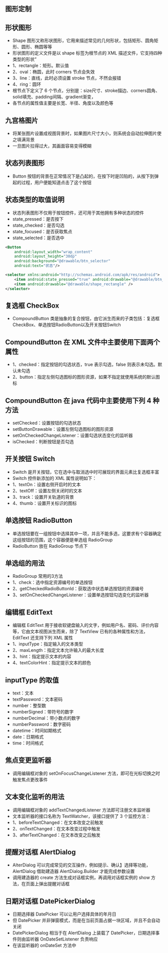 ## 图形定制
## 形状图形
* Shape 图形又称形状图形，它用来描述常见的几何形状，包括矩形、圆角矩形、圆形、椭圆等等
* 形状图形的定义文件是以 shape 标签为根节点的 XML 描述文件，它支持四种类型的形状”
* 1、rectangle：矩形。默认值
* 2、oval：椭圆，此时 corners 节点会失效
* 3、line：直线，此时必须设置 stroke 节点，不然会报错
* 4、ring：圆环
* 根节点下定义了 6 个节点，分别是：size尺寸、stroke描边、corners圆角、solid填充、padding间隔、gradient渐变，
* 各节点的属性值主要是长宽、半径、角度以及颜色等

## 九宫格图片
* 将某张图片设置成视图背景时，如果图片尺寸大小，则系统会自动拉伸图片使之填满背景
* 一旦图片拉得过大，其画面容易变得模糊

## 状态列表图形
* Button 按钮的背景在正常情况下是凸起的，在按下时是凹陷的，从按下到弹起的过程，用户便能知道点击了这个按钮

## 状态类型的取值说明
* 状态列表图形不仅用于按钮控件，还可用于其他拥有多种状态的控件
* state_pressed：是否按下
* state_checked：是否勾选
* state_focused：是否获取焦点
* state_selected：是否选中
```xml
<Button
    android:layout_width="wrap_content"
    android:layout_height="30dp"
    android:background="@drawable/btn_selector"
    android:text="状态"/>

<selector xmlns:android="http://schemas.android.com/apk/res/android">
    <item android:state_pressed="true" android:drawable="@drawable/btn_click" />
    <item android:drawable="@drawable/shape_rectangle" />
</selector>
```

## 复选框 CheckBox
* CompoundButton 类是抽象的复合按钮，由它派生而来的子类包括：复选框CheckBox、单选按钮RadioButton以及开关按钮Switch

## CompoundButton 在 XML 文件中主要使用下面两个属性
* 1、checked：指定按钮的勾选状态，true 表示勾选，false 则表示未勾选。默认未勾选
* 2、button：指定左侧勾选图标的图形资源，如果不指定就使用系统的默认图标

## CompoundButton 在 java 代码中主要使用下列 4 种方法
* setChecked：设置按钮的勾选状态
* setButtonDrawable：设置左侧勾选图标的图形资源
* setOnCheckedChangeListener：设置勾选状态变化的监听器
* isChecked：判断按钮是否勾选

## 开关按钮 Switch
* Switch 是开关按钮，它在选中与取消选中时可展现的界面元素比复选框丰富
* Switch 控件新添加的 XML 属性说明如下：
* 1、textOn：设置右侧开启时的文本
* 2、textOff：设置左侧关闭时的文本
* 3、track：设置开关轨道的背景
* 4、thumb：设置开关标识的图标

## 单选按钮 RadioButton
* 单选按钮要在一组按钮中选择其中一项，并且不能多选，这要求有个容器确定这组按钮的范围，这个容器便是单选组 RadioGroup
* RadioButton 放在 RadioGroup 节点下

## 单选组的用法
* RadioGroup 常用的3方法
* 1、check：选中指定资源编号的单选按钮
* 2、getCheckedRadioButtonId：获取选中状态单选按钮的资源编号
* 3、setOnCheckedChangeListener：设置单选按钮勾选变化的监听器

## 编辑框 EditText
* 编辑框 EditText 用于接收软键盘输入的文字，例如用户名、密码、评价内容等，它由文本视图派生而来，除了 TextView 已有的各种属性和方法，EditText 还支持下列 XML 属性
* 1、inputType：指定输入的文本类型
* 2、maxLength：指定文本允许输入的最大长度
* 3、hint：指定提示文本的内容
* 4、textColorHint：指定提示文本的颜色

## inputType 的取值
* text：文本
* textPassword：文本密码
* number：整型数
* numberSigned：带符号的数字
* numberDecimal：带小数点的数字
* numberPassword：数字密码
* datetime：时间如期格式
* date：日期格式
* time：时间格式

## 焦点变更监听器
* 调用编辑框对象的 setOnFocusChangeListener 方法，即可在光标切换之时触发焦点更改事件

## 文本变化监听的用法
* 调用编辑框对象的 addTextChangedListener 方法即可注册文本监听器
* 文本监听器的接口名称为 TextWatcher，该接口提供了 3 个监控方法：
* 1、beforeTextChanged：在文本改变之前触发
* 2、onTextChanged：在文本改变过程中触发
* 3、afterTextChanged：在文本改变之后触发

## 提醒对话框 AlertDialog
* AlterDialog 可以完成常见的交互操作，例如提示、确认】选择等功能，AlertDialog 借助建造器 AlertDialog.Builder 才能完成参数设置
* 调用建造器的 create 方法生成对话框实例，再调用对话框实例的 show 方法，在页面上弹出提醒对话框

## 日期对话框 DatePickerDialog
* 日期选择器 DatePicker 可以让用户选择具体的年月日
* 但 DatePicker 并非弹窗模式，而是在当前页面占据一块区域，并且不会自动关闭
* DatePickerDialog 相当于在 AlertDialog 上装载了 DatePicker，日期选择事件则由监听器 OnDateSetListener 负责响应
* 在该监听器的 onDateSet 方法中
